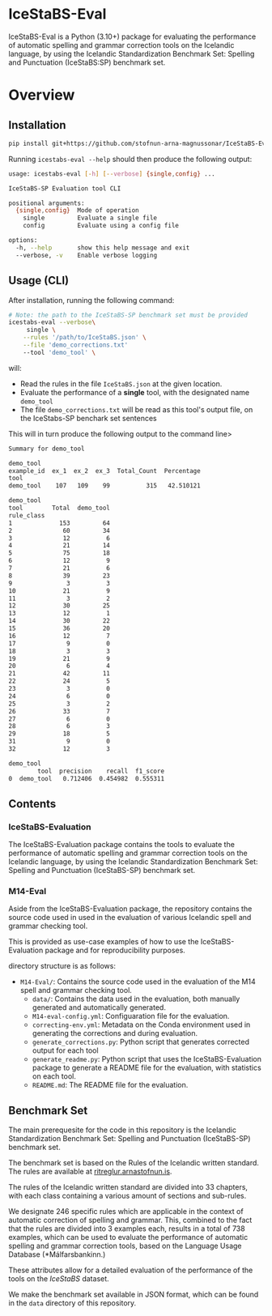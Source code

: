 # IceStaBS-Eval

IceStaBS-Eval is a Python (3.10+) package for evaluating the performance of automatic spelling and grammar correction tools on the Icelandic language, by using the Icelandic Standardization Benchmark Set: Spelling and Punctuation (IceStaBS:SP) benchmark set.

# Overview

## Installation

```bash
pip install git+https://github.com/stofnun-arna-magnussonar/IceStaBS-Eval.git
```

Running `icestabs-eval --help` should then produce the following output:

```bash
usage: icestabs-eval [-h] [--verbose] {single,config} ...

IceStaBS-SP Evaluation tool CLI

positional arguments:
  {single,config}  Mode of operation
    single         Evaluate a single file
    config         Evaluate using a config file

options:
  -h, --help       show this help message and exit
  --verbose, -v    Enable verbose logging
```

## Usage (CLI)

After installation, running the following command:

```bash
# Note: the path to the IceStaBS-SP benchmark set must be provided
icestabs-eval --verbose\
     single \
    --rules '/path/to/IceStaBS.json' \
    --file 'demo_corrections.txt'
    --tool 'demo_tool' \
```

will:

- Read the rules in the file `IceStaBS.json` at the given location.
- Evaluate the performance of a **single** tool, with the designated name `demo_tool`
- The file `demo_corrections.txt` will be read as this tool's output file, on the IceStabs-SP benchark set sentences

This will in turn produce the following output to the command line>

```bash
Summary for demo_tool

demo_tool
example_id  ex_1  ex_2  ex_3  Total_Count  Percentage
tool
demo_tool    107   109    99          315   42.510121

demo_tool
tool        Total  demo_tool
rule_class
1             153         64
2              60         34
3              12          6
4              21         14
5              75         18
6              12          9
7              21          6
8              39         23
9               3          3
10             21          9
11              3          2
12             30         25
13             12          1
14             30         22
15             36         20
16             12          7
17              9          0
18              3          3
19             21          9
20              6          4
21             42         11
22             24          5
23              3          0
24              6          0
25              3          2
26             33          7
27              6          0
28              6          3
29             18          5
31              9          0
32             12          3

demo_tool
        tool  precision    recall  f1_score
0  demo_tool   0.712406  0.454982  0.555311
```

## Contents

### IceStaBS-Evaluation

The IceStaBS-Evaluation package contains the tools to evaluate the performance of automatic spelling and grammar correction tools on the Icelandic language, by using the Icelandic Standardization Benchmark Set: Spelling and Punctuation (IceStaBS-SP) benchmark set.

### M14-Eval

Aside from the IceStaBS-Evaluation package, the repository contains the source code used in used in the evaluation of various Icelandic spell and grammar checking tool.

This is provided as use-case examples of how to use the IceStaBS-Evaluation package and for reproducibility purposes.

directory structure is as follows:

- `M14-Eval/`: Contains the source code used in the evaluation of the M14 spell and grammar checking tool.
  - `data/`: Contains the data used in the evaluation, both manually generated and automatically generated.
  - `M14-eval-config.yml`: Configuaration file for the evaluation.
  - `correcting-env.yml`: Metadata on the Conda environment used in generating the corrections and during evaluation.
  - `generate_corrections.py`: Python script that generates corrected output for each tool
  - `generate_readme.py`: Python script that uses the IceStaBS-Evaluation package to generate a README file for the evaluation, with statistics on each tool.
  - `README.md`: The README file for the evaluation.

## Benchmark Set

The main prerequesite for the code in this repository is the Icelandic Standardization Benchmark Set: Spelling and Punctuation (IceStaBS-SP) benchmark set.

The benchmark set is based on the Rules of the Icelandic written standard. The rules are available at [ritreglur.arnastofnun.is](https://ritreglur.arnastofnun.is/).

The rules of the Icelandic written standard are divided into 33 chapters, with each class containing a various amount of sections and sub-rules.

We designate 246 specific rules which are applicable in the context of automatic correction of spelling and grammar.
This, combined to the fact that the rules are divided into 3 examples each, results in a total of 738 examples,
which can be used to evaluate the performance of automatic spelling and grammar correction tools, based on the Language Usage Database (\*Málfarsbankinn.)

These attributes allow for a detailed evaluation of the performance of the tools on the _IceStaBS_ dataset.

We make the benchmark set available in JSON format, which can be found in the `data` directory of this repository.

<!-- ## Contents

The entry for each official spelling rule we cover contains:

- A reference to the rule number.
- A short explanation of the rule
- A longer explanation
- Three short examples (1-2 sentences) of a text containing the relevant error
- The relevant error code in the [Icelandic Error Corpus](http://hdl.handle.net/20.500.12537/105)
- The URL to the online entry of the spelling rule in question.

An example is given below, for rule a one of two examples of [rule 1.2.1](https://ritreglur.arnastofnun.is/#1.2.1).

The relevant excerpt of the original rule is as follows:

```

1.2.1 Stór stafur er ritaður í upphafi máls

Stór stafur er alltaf ritaður í upphafi máls og í nýrri málsgrein á eftir punkti. Á eftir upphrópunarmerki, spurningarmerki
og tvípunkti er stundum stór stafur, en aldrei á eftir kommu eða semíkommu, eins og ráða má af eftirfarandi dæmum og
skýringum (sjá nánar um greinarmerki í reglum um greinarmerki).

    Hann er kominn. Það var nú gott. [Upphaf máls og ný málsgrein á eftir punkti.]

````

The JSON entry (non-exhaustive) for this rule is as follows:

```json
    "1.2.1 (a)": {
        "short_suggestion": "<villa> á líklega að vera með stórum staf, <leiðrétt>, þar sem það kemur á eftir punkti.",
        "long_suggestion": "Stór stafur er alltaf ritaður í upphafi máls og í nýrri málsgrein á eftir punkti. Sjá ritreglu 1.2.1 (https://ritreglur.arnastofnun.is/#1.2.1).",
        "examples": {
            "1": {
                "original_sentence": "Afi og amma ætla að koma í heimsókn. þau koma bráðum.",
                "standardized_sentence": "Afi og amma ætla að koma í heimsókn. Þau koma bráðum.",
                "suggestion": "<þau> á líklega að vera með stórum staf, <Þau>, þar sem það kemur á eftir punkti.",
                "original_part": "þau",
                "standardized_part": "Þau"
            },
            "2": {
                "original_sentence": "Ráðgert er að nýtt hús rísi í vor. vinnan við það er þó ekki hafin.",
                "standardized_sentence": "Ráðgert er að nýtt hús rísi í vor. Vinnan við það er þó ekki hafin.",
                "suggestion": "<vinnan> á líklega að vera með stórum staf, <Vinnan>, þar sem það kemur á eftir punkti.",
                "original_part": "vinnan",
                "standardized_part": "Vinnan"
            },
            "3": {
                "original_sentence": "Margt skiptir máli þegar skáldsögur eru skrifaðar. málfar er t.d. mikilvægar þáttur.",
                "standardized_sentence": "Margt skiptir máli þegar skáldsögur eru skrifaðar. Málfar er t.d. mikilvægar þáttur.",
                "suggestion": "<málfar> á líklega að vera með stórum staf, <Málfar>, þar sem það kemur á eftir punkti.",
                "original_part": "málfar",
                "standardized_part": "Málfar"
            }
        },
        "error_code": "lower4upper-initial",
        "ritreglur_url": "https://ritreglur.arnastofnun.is/#1.2.1"
    },
``` -->

